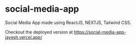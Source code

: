 # social-media-app

Social Media App made using ReactJS, NEXTJS, Tailwind CSS.

Checkout the deployed version at https://social-media-app-jayesh.vercel.app/